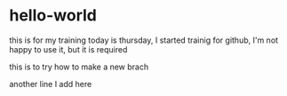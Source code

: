 # hello-world
this is for my training
today is thursday, I started trainig for github, I'm not happy to use it, but it is required

this is to try how to make a new brach

another line I add here
